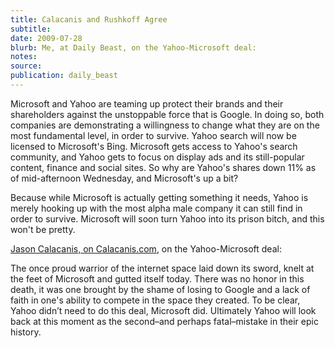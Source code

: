```yaml
---
title: Calacanis and Rushkoff Agree
subtitle: 
date: 2009-07-28
blurb: Me, at Daily Beast, on the Yahoo-Microsoft deal:
notes: 
source: 
publication: daily_beast
---
```


Microsoft and Yahoo are teaming up protect their brands and their shareholders against the unstoppable force that is Google. In doing so, both companies are demonstrating a willingness to change what they are on the most fundamental level, in order to survive. Yahoo search will now be licensed to Microsoft's Bing. Microsoft gets access to Yahoo's search community, and Yahoo gets to focus on display ads and its still-popular content, finance and social sites. So why are Yahoo's shares down 11% as of mid-afternoon Wednesday, and Microsoft's up a bit?

Because while Microsoft is actually getting something it needs, Yahoo is merely hooking up with the most alpha male company it can still find in order to survive. Microsoft will soon turn Yahoo into its prison bitch, and this won't be pretty.

[Jason Calacanis, on Calacanis.com](http://calacanis.com/2009/07/29/yahoo-committed-seppuku-today/), on the Yahoo-Microsoft deal:

The once proud warrior of the internet space laid down its sword, knelt at the feet of Microsoft and gutted itself today. There was no honor in this death, it was one brought by the shame of losing to Google and a lack of faith in one's ability to compete in the space they created. To be clear, Yahoo didn’t need to do this deal, Microsoft did. Ultimately Yahoo will look back at this moment as the second–and perhaps fatal–mistake in their epic history.
